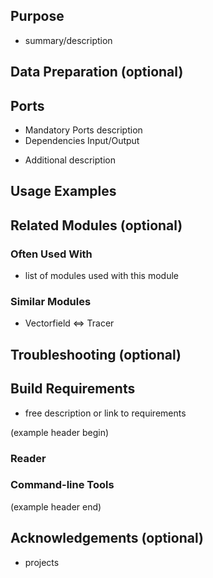 [headline]:<>

## Purpose

- summary/description 

## Data Preparation (optional)

## Ports

[moduleHtml]:<>

- Mandatory Ports description
- Dependencies Input/Output

[parameters]:<>

- Additional description

## Usage Examples

## Related Modules (optional)

### Often Used With

- list of modules used with this module

### Similar Modules

- Vectorfield <=> Tracer

## Troubleshooting (optional)

## Build Requirements

- free description or
    link to requirements

(example header begin)
### Reader
### Command-line Tools
(example header end)

## Acknowledgements (optional)

- projects
